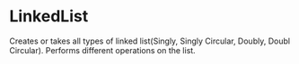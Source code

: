# LinkedList
Creates or takes all types of linked list(Singly, Singly Circular, Doubly, Doubl Circular). Performs different operations on the list.
